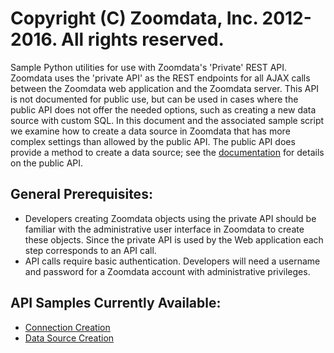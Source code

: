 # Copyright (C) Zoomdata, Inc. 2012-2016. All rights reserved.

Sample Python utilities for use with Zoomdata's 'Private' REST API.  Zoomdata uses the 'private API' as the REST endpoints for all AJAX calls between the Zoomdata web application and the Zoomdata server.  This API is not documented for public use, but can be used in cases where the public API does not offer the needed options, such as creating a new data source with custom SQL.  In this document and the associated sample script we examine how to create a data source in Zoomdata that has more complex settings than allowed by the public API.  The public API does provide a method to create a data source; see the [documentation](https://developer.zoomdata.com/2.2/docs/rest-api/#!/sources/createUsingPOST_5) for details on the public API.

## General Prerequisites:
* Developers creating Zoomdata objects using the private API should be familiar with the administrative user interface in Zoomdata to create these objects.  Since the private API is used by the Web application each step corresponds to an API call.
* API calls require basic authentication.  Developers will need a username and password for a Zoomdata account with administrative privileges.

## API Samples Currently Available:
* [Connection Creation](CREATE_IMPALA_CONNECTON.md)
* [Data Source Creation](CREATE_IMPALA_DATASOURCE.md)

